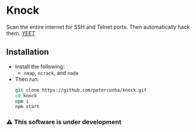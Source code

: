 # Knock
Scan the entire internet for SSH and Telnet ports. Then automatically hack them. [*YEET*](https://www.youtube.com/watch?v=hTekDcdtVcg)

## Installation
- Install the following:
  - `nmap`, `ncrack`, and `node`
- Then run:
  ```bash
  git clone https://github.com/petercunha/knock.git
  cd knock
  npm i
  npm start
  ```
  
### :warning: This software is under development
